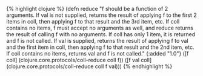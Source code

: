 {% highlight clojure %}
(defn reduce
  "f should be a function of 2 arguments. If val is not supplied,
  returns the result of applying f to the first 2 items in coll, then
  applying f to that result and the 3rd item, etc. If coll contains no
  items, f must accept no arguments as well, and reduce returns the
  result of calling f with no arguments.  If coll has only 1 item, it
  is returned and f is not called.  If val is supplied, returns the
  result of applying f to val and the first item in coll, then
  applying f to that result and the 2nd item, etc. If coll contains no
  items, returns val and f is not called."
  {:added "1.0"}
  ([f coll]
     (clojure.core.protocols/coll-reduce coll f))
  ([f val coll]
     (clojure.core.protocols/coll-reduce coll f val)))
{% endhighlight %}
